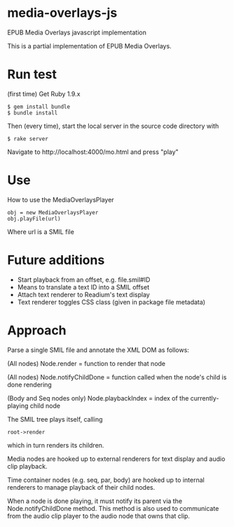 media-overlays-js
=================

EPUB Media Overlays javascript implementation

This is a partial implementation of EPUB Media Overlays.  

# Run test

(first time)
Get Ruby 1.9.x

    $ gem install bundle
    $ bundle install

Then (every time), start the local server in the source code directory with 

    $ rake server

Navigate to http://localhost:4000/mo.html and press "play"

# Use
How to use the MediaOverlaysPlayer

    obj = new MediaOverlaysPlayer
    obj.playFile(url)
    
Where url is a SMIL file

# Future additions

 * Start playback from an offset, e.g. file.smil#ID
 * Means to translate a text ID into a SMIL offset
 * Attach text renderer to Readium's text display 
 * Text renderer toggles CSS class (given in package file metadata)

# Approach 

Parse a single SMIL file and annotate the XML DOM as follows:

(All nodes)
Node.render = function to render that node

(All nodes)
Node.notifyChildDone = function called when the node's child is done rendering

(Body and Seq nodes only)
Node.playbackIndex = index of the currently-playing child node

The SMIL tree plays itself, calling

    root->render

which in turn renders its children.

Media nodes are hooked up to external renderers for text display and audio clip playback.

Time container nodes (e.g. seq, par, body) are hooked up to internal renderers to manage playback of their child nodes.

When a node is done playing, it must notify its parent via the Node.notifyChildDone method.  This method is also used to communicate from the audio clip player to the audio node that owns that clip.